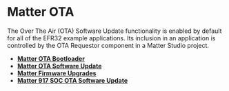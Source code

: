 # Matter OTA

The Over The Air (OTA) Software Update functionality is enabled by default for all of the EFR32 example applications. Its inclusion in an application is controlled by the OTA Requestor component in a Matter Studio project.

- [**Matter OTA Bootloader**](./01-ota-bootloader.md)
- [**Matter OTA Software Update**](./02-ota-software-update.md)
- [**Matter Firmware Upgrades**](./03-firmware-upgrades.md)
- [**Matter 917 SOC OTA Software Update**](./04-ota-software-update-soc.md)